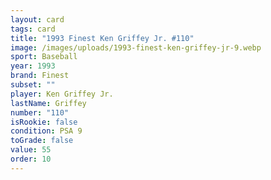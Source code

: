 ```yaml
---
layout: card
tags: card
title: "1993 Finest Ken Griffey Jr. #110"
image: /images/uploads/1993-finest-ken-griffey-jr-9.webp
sport: Baseball
year: 1993
brand: Finest
subset: ""
player: Ken Griffey Jr.
lastName: Griffey
number: "110"
isRookie: false
condition: PSA 9
toGrade: false
value: 55
order: 10
---
```

